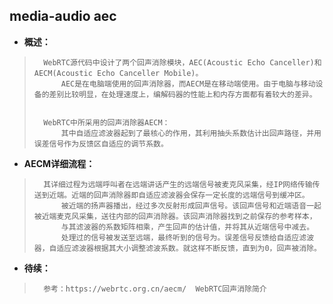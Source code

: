 ## media-audio aec
- **概述：**
>       WebRTC源代码中设计了两个回声消除模块，AEC(Acoustic Echo Canceller)和AECM(Acoustic Echo Canceller Mobile)。
>           AEC是在电脑端使用的回声消除器，而AECM是在移动端使用。由于电脑与移动设备的差别比较明显，在处理速度上，编解码器的性能上和内存方面都有着较大的差异。
>
>
>       WebRTC中所采用的回声消除器AECM：
>           其中自适应滤波器起到了最核心的作用，其利用抽头系数估计出回声路径，并用误差信号作为反馈区自适应的调节系数。
>

- **AECM详细流程：**
>       其详细过程为远端呼叫者在远端讲话产生的远端信号被麦克风采集，经IP网络传输传送到近端。近端的回声消除器即自适应滤波器会保存一定长度的远端信号到缓冲区。
>           被近端的扬声器播出，经过多次反射形成回声信号。该回声信号和近端语音一起被近端麦克风采集，送往内部的回声消除器。该回声消除器找到之前保存的参考样本，
>           与其滤波器的系数矩阵相乘，产生回声的估计值，并将其从近端信号中减去。
>           处理过的信号被发送至远端，最终听到的信号为。误差信号反馈给自适应滤波器，自适应滤波器根据其大小调整滤波系数。就这样不断反馈，直到为0，回声被消除。
>
>
>
>
>
>
>
>
>
>

- **待续：**
>       参考：https://webrtc.org.cn/aecm/  WebRTC回声消除简介
>
>
>
>
>
>
>
>
>
>
>
>
>
>
>
>
>
>
>
>
>
>
>
